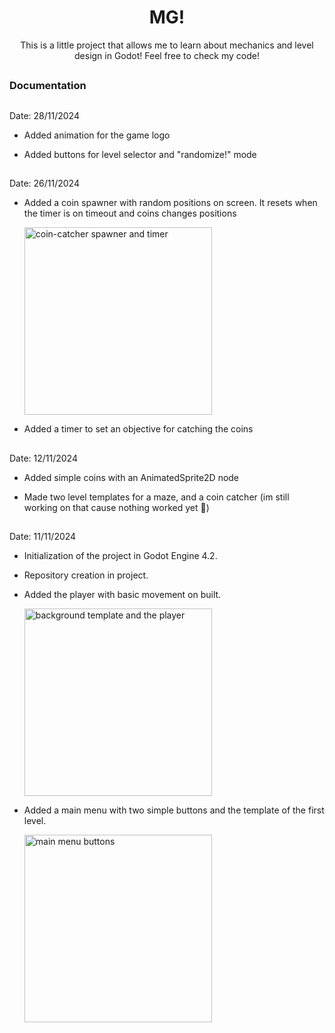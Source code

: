<h1 align = "center">MG!</h1>
<p align = "center">This is a little project that allows me to learn about mechanics and level design in Godot! Feel free to check my code!</p>

##

<h3 align = "left">Documentation</h3>

##

<div>
  <p>Date: 28/11/2024</p>
  <ul>
    <li>
      <p>Added animation for the game logo</p>
    </li>
    <li>
      <p>Added buttons for level selector and "randomize!" mode</p>
    </li>
  </ul>
</div>

##

<div>
  <p>Date: 26/11/2024</p>
  <ul>
    <li>
      <p>Added a coin spawner with random positions on screen. It resets when the timer is on timeout and coins changes positions</p>
      <img src= "https://github.com/user-attachments/assets/10259746-fd52-4eb3-9b30-efa4d92b0783" alt = "coin-catcher spawner and timer" width = "300"/>
    </li>
    <li>
      <p>Added a timer to set an objective for catching the coins</p>
    </li>
  </ul>
</div>

##

<div>
  <p>Date: 12/11/2024</p>
  <ul>
    <li>
      <p>Added simple coins with an AnimatedSprite2D node</p>
    </li>
    <li>
      <p>Made two level templates for a maze, and a coin catcher (im still working on that cause nothing worked yet 🤡)</p>
    </li>
  </ul>
</div>

##

<div>
  <p>Date: 11/11/2024</p>
  <ul>
    <li>
      <p>Initialization of the project in Godot Engine 4.2.</p>
    </li>
    <li>
      <p>Repository creation in project.</p>
    </li>
    <li>
      <p>Added the player with basic movement on built.</p>
      <img src= "https://github.com/user-attachments/assets/4b8bf56f-6b63-4b93-8ad1-857bed22b27d" alt = "background template and the player" width = "300"/>
    </li>
    <li>
      <p>Added a main menu with two simple buttons and the template of the first level.</p>
      <img src= "https://github.com/user-attachments/assets/3875d5dd-7ce1-4979-a48e-ec8b87684d26" alt = "main menu buttons" width = "300"/>
    </li>
  </ul>
</div>

##









